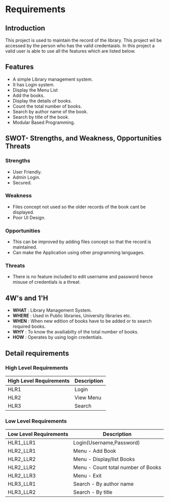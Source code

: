 
# Requirements 

## Introduction 
This project is used to maintain the record of the library. This project wil be accessed by the person who has the valid credentaials. In this project a valid user is able to use all the features which are listed below.  


## Features
- A simple Library management system.
- It has Login system.
- Display the Menu List
- Add the books.
- Display the details of books.
- Count the total number of books.
- Search by author name of the book.
- Search by title of the book.
- Modular Based Programming.

## SWOT- Strengths, and Weakness, Opportunities Threats
### Strengths
- User Friendly.
- Admin Login.
- Secured.

### Weakness
-  Files concept not used so the older records of the book cant be displayed.
-  Poor UI Design.

### Opportunities
-  This can be improved by adding files concept so that the record is maintained.
-  Can make the Application using other programming languages.

### Threats
- There is no feature included to edit username and password hence misuse of credentials is a threat.

## 4W's and 1'H
- **WHAT** : Library Management System.
- **WHERE** : Used in Public libraries, University libraries etc.
- **WHEN** : When new edition of books have to be added or to search required books.
- **WHY** : To know the availiabilty of the total number of books.
- **HOW** : Operates by using login credentials.

## Detail requirements
### High Level Requirements
| High Level Requirements      | Description |
| ----------- | ----------- |
| HLR1      | Login     |
| HLR2   | View Menu|
| HLR3   | Search  |

### Low Level Requirements
| Low Level Requirements      | Description |
| ----------- | ----------- |
| HLR1_LLR1  | Login(Username,Password) |
| HLR2_LLR1   | Menu - Add Book|
| HLR2_LLR2   | Menu - Display/list Books|
| HLR2_LLR2   | Menu - Count total number of Books|
| HLR2_LLR3   | Menu - Exit|
| HLR3_LLR1   | Search - By author name|
| HLR3_LLR2   | Search - By title|


